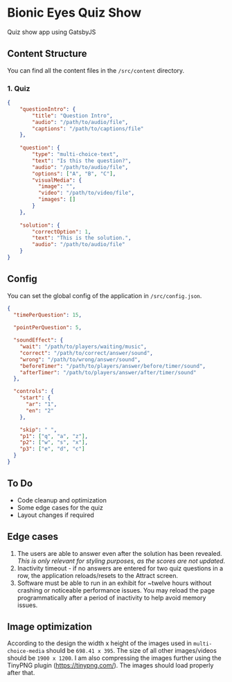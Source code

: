 # Bionic Eyes Quiz Show
Quiz show app using GatsbyJS

## Content Structure
You can find all the content files in the `/src/content` directory.
### 1. Quiz
```json
{
    "questionIntro": {
        "title": "Question Intro",
        "audio": "/path/to/audio/file",
        "captions": "/path/to/captions/file"
    },
    
    "question": {
        "type": "multi-choice-text", 
        "text": "Is this the question?",
        "audio": "/path/to/audio/file",
        "options": ["A", "B", "C"],
        "visualMedia": {
          "image": "",
          "video": "/path/to/video/file",
          "images": []
        }
    },
    
    "solution": {
        "correctOption": 1,
        "text": "This is the solution.",
        "audio": "/path/to/audio/file"
    }
}
```

## Config
You can set the global config of the application in `/src/config.json`.
```json
{
  "timePerQuestion": 15,
  
  "pointPerQuestion": 5,

  "soundEffect": {
    "wait": "/path/to/players/waiting/music",
    "correct": "/path/to/correct/answer/sound",
    "wrong": "/path/to/wrong/answer/sound",
    "beforeTimer": "/path/to/players/answer/before/timer/sound",
    "afterTimer": "/path/to/players/answer/after/timer/sound"
  },

  "controls": {
    "start": {
      "ar": "1",
      "en": "2"
    },

    "skip": " ",
    "p1": ["q", "a", "z"],
    "p2": ["w", "s", "x"],
    "p3": ["e", "d", "c"]
  }
}
```

## To Do
- Code cleanup and optimization
- Some edge cases for the quiz
- Layout changes if required

## Edge cases
1. The users are able to answer even after the solution has been revealed. *This is only relevant for styling purposes, as the scores are not updated*.
2. Inactivity timeout - if no answers are entered for two quiz questions in a row, the application reloads/resets to the Attract screen.
3. Software must be able to run in an exhibit for ~twelve hours without crashing or noticeable performance issues. You may reload the
page programmatically after a period of inactivity to help avoid memory issues.

## Image optimization
According to the design the width x height of the images used in `multi-choice-media` should be `698.41 x 395`. The size of all other images/videos should be `1900 x 1200`. I am also compressing the images further using the TinyPNG plugin (https://tinypng.com/). The images should load properly after that.


